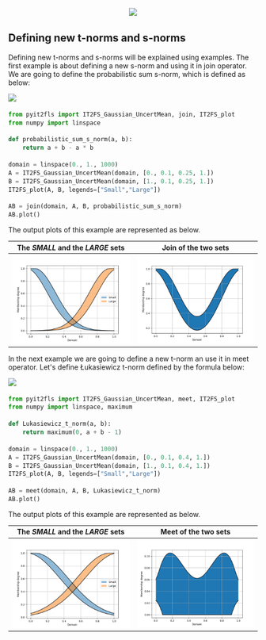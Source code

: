 <p align="center"><img src="https://raw.githubusercontent.com/Haghrah/PyIT2FLS/master/PyIT2FLS_icon.png" width="200"/></p>

## Defining new t-norms and s-norms
Defining new t-norms and s-norms will be explained using examples. The first example is about defining a new s-norm and using it in join operator. We are going to define the probabilistic sum s-norm, which is defined as below:

<img src="https://render.githubusercontent.com/render/math?math=\perp_{sum}(a,b)=a %2B b - a.b"> 

```python
from pyit2fls import IT2FS_Gaussian_UncertMean, join, IT2FS_plot
from numpy import linspace

def probabilistic_sum_s_norm(a, b):
	return a + b - a * b

domain = linspace(0., 1., 1000)
A = IT2FS_Gaussian_UncertMean(domain, [0., 0.1, 0.25, 1.])
B = IT2FS_Gaussian_UncertMean(domain, [1., 0.1, 0.25, 1.])
IT2FS_plot(A, B, legends=["Small","Large"])

AB = join(domain, A, B, probabilistic_sum_s_norm)
AB.plot()
```

The output plots of this example are represented as below.

|  The **_SMALL_** and the **_LARGE_** sets  | Join of the two sets |
|:---------------------:|:-----------:|
| <img src="https://raw.githubusercontent.com/Haghrah/PyIT2FLS/master/docs/images/3.1.png" width="256"> | <img src="https://raw.githubusercontent.com/Haghrah/PyIT2FLS/master/docs/images/3.2.png" width="256"> |

In the next example we are going to define a new t-norm an use it in meet operator. Let's define Łukasiewicz t-norm defined by the formula below:

<img src="https://render.githubusercontent.com/render/math?math=\top_{Luk}(a,b)=max\{0, a %2B b - 1\}"> 


```python
from pyit2fls import IT2FS_Gaussian_UncertMean, meet, IT2FS_plot
from numpy import linspace, maximum

def Lukasiewicz_t_norm(a, b):
    return maximum(0, a + b - 1)

domain = linspace(0., 1., 1000)
A = IT2FS_Gaussian_UncertMean(domain, [0., 0.1, 0.4, 1.])
B = IT2FS_Gaussian_UncertMean(domain, [1., 0.1, 0.4, 1.])
IT2FS_plot(A, B, legends=["Small","Large"])

AB = meet(domain, A, B, Lukasiewicz_t_norm)
AB.plot()
```

The output plots of this example are represented as below.

|  The **_SMALL_** and the **_LARGE_** sets  | Meet of the two sets |
|:---------------------:|:-----------:|
| <img src="https://raw.githubusercontent.com/Haghrah/PyIT2FLS/master/docs/images/3.3.png" width="256"> | <img src="https://raw.githubusercontent.com/Haghrah/PyIT2FLS/master/docs/images/3.4.png" width="256"> |



